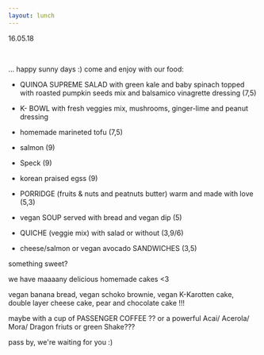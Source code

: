```yaml
---
layout: lunch
---
```


16.05.18

&nbsp;

… happy sunny days :) come and enjoy with our food:

* QUINOA SUPREME SALAD with green kale and baby spinach topped with roasted pumpkin seeds mix and balsamico vinagrette dressing (7,5)

* K- BOWL with fresh veggies mix, mushrooms, ginger-lime and peanut dressing

* homemade marineted tofu (7,5)

* salmon (9)

* Speck (9)

* korean praised egss (9)

* PORRIDGE (fruits & nuts and peatnuts butter) warm and made with love (5,3)

* vegan SOUP served with bread and vegan dip (5)

* QUICHE (veggie mix) with salad or without (3,9/6)

* cheese/salmon or vegan avocado SANDWICHES (3,5)

something sweet?

we have maaaany delicious homemade cakes &lt;3

vegan banana bread, vegan schoko brownie, vegan K-Karotten cake, double layer cheese cake, pear and chocolate cake !!!

maybe with a cup of PASSENGER COFFEE ?? or a powerful Acai/ Acerola/ Mora/ Dragon friuts or green Shake???

pass by, we're waiting for you :)
